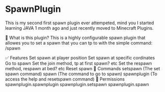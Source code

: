 ﻿# SpawnPlugin

This is my second first spawn plugin ever attempeted, mind you I started learning JAVA 1 month ago and just recently moved to Minecraft Plugins.

📖 What is this plugin?
This is a highly configurable spawn plugin that allowes you to set a spawn that you can tp to with the simple command: /spawn

✅ Features
Set spawn at player position
Set spawn at specific cordinates
Go to spawn
Set the join method, tp at first spawn? etc
Set the respawn method, respawn at bed? etc
Reset spawn
🤖 Commands
setspawn (The set spawn command)
spawn (The command to go to spawn)
spawnplugin (To access the help and resetspawn command)
🚨 Permissions
spawnplugin.spawnplugin
spawnplugin.setspawn
spawnplugin.spawn

